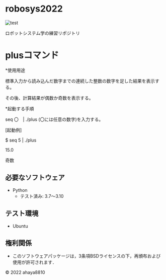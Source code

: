 # robosys2022
![test](https://github.com/ahaya8810/robosys2022/actions/workflows/test.yml/badge.svg)

ロボットシステム学の練習リポジトリ

# plusコマンド

*使用用途

標準入力から読み込んだ数字までの連続した整数の数字を足した結果を表示する。

その後、計算結果が偶数か奇数を表示する。

*起動する手順

 seq 〇　| ./plus     (〇には任意の数字)を入力する。

[起動例]

$ seq 5 | ./plus

 15.0
 
 奇数

## 必要なソフトウェア
* Python
  * テスト済み: 3.7〜3.10

## テスト環境
* Ubuntu

## 権利関係

  * このソフトウェアパッケージは，3条項BSDライセンスの下，再頒布および使用が許可されます．

© 2022 ahaya8810

